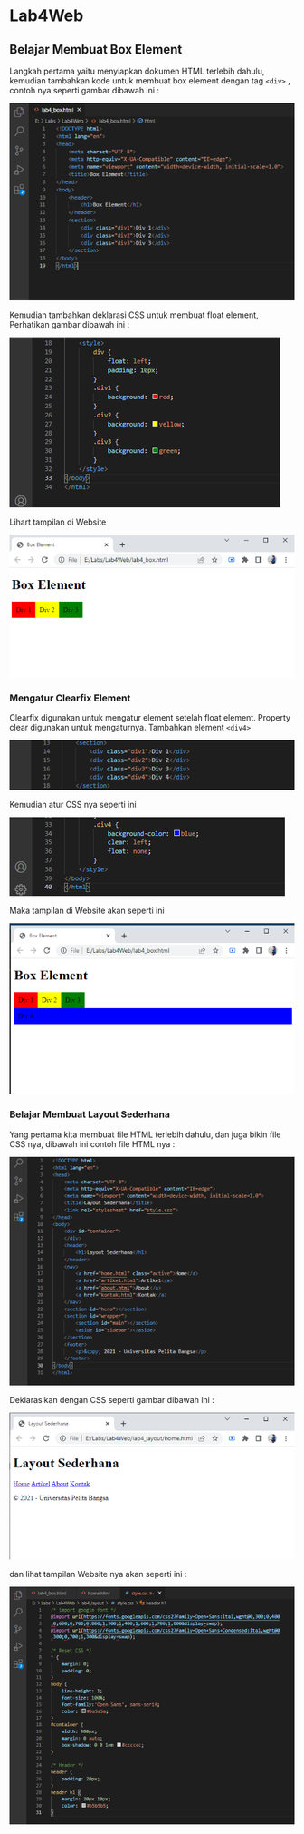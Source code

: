 # Lab4Web
## Belajar Membuat Box Element

Langkah pertama yaitu menyiapkan dokumen HTML terlebih dahulu, kemudian tambahkan kode
untuk membuat box element dengan tag `<div>` , contoh nya seperti gambar dibawah ini :

![Gambar 1](img/ss1.png)

Kemudian tambahkan deklarasi CSS untuk membuat float element, Perhatikan gambar dibawah ini :

![Gambar 2](img/ss2.png)

Lihart tampilan di Website 

![Gambar 3](img/ss3.png)

### Mengatur Clearfix Element

Clearfix digunakan untuk mengatur element setelah float element. Property clear digunakan untuk mengaturnya.
Tambahkan element `<div4>` 

![Gambar 4.1](img/ss4.1.png)

Kemudian atur CSS nya seperti ini 

![Gambar 4.2](img/ss4.2.png)

Maka tampilan di Website akan seperti ini 

![Gambar 5](img/ss5.png)

### Belajar Membuat Layout Sederhana

Yang pertama kita membuat file HTML terlebih dahulu, dan juga bikin file CSS nya, dibawah ini contoh file HTML nya :

![Gambar 6](img/ss6.png)

Deklarasikan dengan CSS seperti gambar dibawah ini :

![Gambar 7](img/ss7.png)

dan lihat tampilan Website nya akan seperti ini :

![Gamabar 8](img/ss8.png)

    